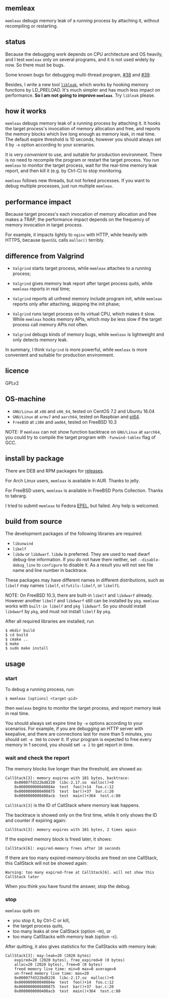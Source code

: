 ## memleax

`memleax` debugs memory leak of a *running* process by attaching it,
without recompiling or restarting.


## status

Because the debugging work depends on CPU architecture and OS heavily,
and I test `memleax` only on several programs, and it is not used widely
by now. So there must be bugs.

Some known bugs for debugging multi-thread program,
[#38](https://github.com/WuBingzheng/memleax/issues/38) and
[#39](https://github.com/WuBingzheng/memleax/issues/39).


Besides, I write a new tool [`libleak`](https://github.com/WuBingzheng/libleak),
which works by hooking memory functions by LD_PRELOAD.
It's much simpler and has much less impact on performance.
__So I am not going to improve `memleax`__. Try `libleak` please.

## how it works

`memleax` debugs memory leak of a running process by attaching it.
It hooks the target process's invocation of memory allocation and free,
and reports the memory blocks which live long enough as memory leak, in real time.
The default expire threshold is 10 seconds, however you should always
set it by `-e` option according to your scenarios.

It is very *convenient* to use, and suitable for production environment.
There is no need to recompile the program or restart the target process.
You run `memleax` to monitor the target process, wait for the real-time memory
leak report, and then kill it (e.g. by Ctrl-C) to stop monitoring.

`memleax` follows new threads, but not forked processes.
If you want to debug multiple processes, just run multiple `memleax`.

## performance impact

Because target process's each invocation of memory allocation and free makes
a TRAP, the performance impact depends on the frequency of memory invocation
in target process.

For example, it impacts lightly to `nginx` with HTTP, while heavily with HTTPS,
because `OpenSSL` calls `malloc()` terribly.


## difference from Valgrind

+ `Valgrind` starts target process, while `memleax` attaches to a running process;

+ `Valgrind` gives memory leak report after target process quits, while `memleax`
reports in real time;

+ `Valgrind` reports all unfreed memory include program init, while `memleax`
reports only after attaching, skipping the init phase;

+ `Valgrind` runs target process on its virtual CPU, which makes it slow.
While `memleax` hooks memory APIs, which *may be* less slow if the target process
call memory APIs not often.

+ `Valgrind` debugs kinds of memory bugs, while `memleax` is lightweight and
only detects memory leak.

In summary, I think `Valgrind` is more powerful, while `memleax` is more
convenient and suitable for production environment.


## licence

GPLv2


## OS-machine

+ `GNU/Linux` at `x86` and `x86_64`, tested on CentOS 7.2 and Ubuntu 16.04
+ `GNU/Linux` at `armv7` and `aarch64`, tested on Raspbian and [pi64](https://github.com/bamarni/pi64).
+ `FreeBSD` at `i386` and `amd64`, tested on FreeBSD 10.3

NOTE: If `memleax` can not show function backtrace on `GNU/Linux` at `aarch64`,
you could try to compile the target program with `-funwind-tables` flag of GCC.


## install by package

There are DEB and RPM packages for
[releases](https://github.com/WuBingzheng/memleax/releases).

For Arch Linux users, `memleax` is available in AUR. Thanks to jelly.

For FreeBSD users, `memleax` is available in FreeBSD Ports Collection.
Thanks to tabrarg.

I tried to submit `memleax` to Fedora [EPEL](https://bugzilla.redhat.com/show_bug.cgi?id=1417531),
but failed. Any help is welcomed.

## build from source

The development packages of the following libraries are required:

+ `libunwind`
+ `libelf`
+ `libdw` or `libdwarf`. `libdw` is preferred. They are used to read dwarf debug-line
information. If you do not have them neither, set `--disable-debug_line` to
`configure` to disable it. As a result you will not see file name and line
number in backtrace.

These packages may have different names in different distributions, such as
`libelf` may names `libelf`, `elfutils-libelf`, or `libelf1`.

NOTE: On FreeBSD 10.3, there are built-in `libelf` and `libdwarf` already.
However another `libelf` and `libdwarf` still can be installed by `pkg`.
`memleax` works with `built-in libelf` and `pkg libdwarf`. So you should
install `libdwarf` by `pkg`, and must not install `libelf` by `pkg`.

After all required libraries are installed, run

    $ mkdir build
    $ cd build
    $ cmake ..
    $ make
    $ sudo make install


## usage

### start

To debug a running process, run:

    $ memleax [options] <target-pid>

then `memleax` begins to monitor the target process, and report memory leak in real time.

You should always set expire time by `-e` options according to your scenarios.
For example, if you are debugging an HTTP server with keepalive, and there are
connections last for more than 5 minutes, you should set `-e 360` to cover it.
If your program is expected to free every memory in 1 second, you should set `-e 2`
to get report in time.

### wait and check the report

The memory blocks live longer than the threshold, are showed as:

    CallStack[3]: memory expires with 101 bytes, backtrace:
        0x00007fd322bd8220  libc-2.17.so  malloc()+0
        0x000000000040084e  test  foo()+14  foo.c:12
        0x0000000000400875  test  bar()+37  bar.c:20
        0x0000000000400acb  test  main()+364  test.c:80

`CallStack[3]` is the ID of CallStack where memory leak happens.

The backtrace is showed only on the first time, while it only shows the
ID and counter if expiring again:

    CallStack[3]: memory expires with 101 bytes, 2 times again

If the expired memory block is freed later, it shows:

    CallStack[6]: expired-memory frees after 10 seconds

If there are too many expired-memory-blocks are freed on one CallStack,
this CallStack will not be showed again:

    Warning: too many expired-free at CallStack[6]. will not show this CallStack later

When you think you have found the answer, stop the debug.

### stop

`memleax` quits on:

* you stop it, by Ctrl-C or kill,
* the target process quits,
* too many leaks at one CallStack (option -m), or
* too many CallStacks with memory leak (option -c).

After quitting, it also gives statistics for the CallStacks with memory leak:

    CallStack[3]: may-leak=20 (2020 bytes)
        expired=20 (2020 bytes), free_expired=0 (0 bytes)
        alloc=20 (2020 bytes), free=0 (0 bytes)
        freed memory live time: min=0 max=0 average=0
        un-freed memory live time: max=20
        0x00007fd322bd8220  libc-2.17.so  malloc()+0
        0x000000000040084e  test  foo()+14  foo.c:12
        0x0000000000400875  test  bar()+37  bar.c:20
        0x0000000000400acb  test  main()+364  test.c:80
